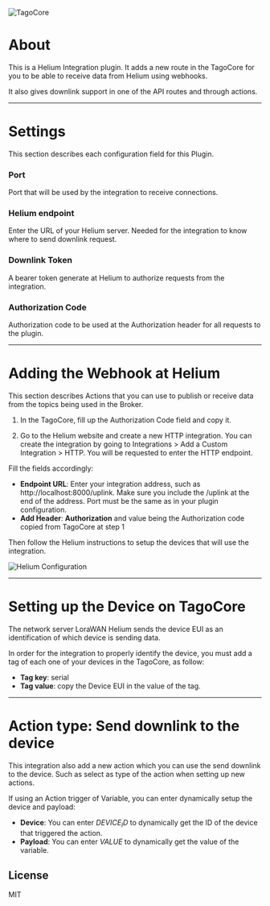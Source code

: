![TagoCore](/assets/logo-plugin-black.png)

# About

This is a Helium Integration plugin. It adds a new route in the TagoCore for you to be able to receive data from Helium using webhooks.

It also gives downlink support in one of the API routes and through actions.

---

# Settings

This section describes each configuration field for this Plugin.


### Port

Port that will be used by the integration to receive connections.


### Helium endpoint

Enter the URL of your Helium server. Needed for the integration to know where to send downlink request.


### Downlink Token

A bearer token generate at Helium to authorize requests from the integration.

### Authorization Code

Authorization code to be used at the Authorization header for all requests to the plugin.

---

# Adding the Webhook at Helium

This section describes Actions that you can use to publish or receive data from the topics being used in the Broker.

1. In the TagoCore, fill up the Authorization Code field and copy it.

2. Go to the Helium website and create a new HTTP integration. You can create the integration by going to Integrations > Add a Custom Integration > HTTP. You will be requested to enter the HTTP endpoint.

Fill the fields accordingly:

* **Endpoint URL**: Enter your integration address, such as http://localhost:8000/uplink. Make sure you include the /uplink at the end of the address. Port must be the same as in your plugin configuration.
* **Add Header**: **Authorization** and value being the Authorization code copied from TagoCore at step 1

Then follow the Helium instructions to setup the devices that will use the integration.

![Helium Configuration](/assets/helium-help.png)

---
# Setting up the Device on TagoCore
The network server LoraWAN Helium sends the device EUI as an identification of which device is sending data.

In order for the integration to properly identify the device, you must add a tag of each one of your devices in the TagoCore, as follow:

* **Tag key**: serial
* **Tag value**: copy the Device EUI in the value of the tag.

---
# Action type: Send downlink to the device
This integration also add a new action which you can use the send downlink to the device. Such as select as type of the action when setting up new actions.

If using an Action trigger of Variable, you can enter dynamically setup the device and payload:

* **Device**: You can enter $DEVICE_ID$ to dynamically get the ID of the device that triggered the action.
* **Payload**: You can enter $VALUE$ to dynamically get the value of the variable.

## License

MIT

